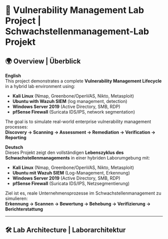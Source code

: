 # 🔐 Vulnerability Management Lab Project | Schwachstellenmanagement-Lab Projekt  

## 🌍 Overview | Überblick  
**English**  
This project demonstrates a complete **Vulnerability Management Lifecycle** in a hybrid lab environment using:  
- **Kali Linux** (Nmap, Greenbone/OpenVAS, Nikto, Metasploit)  
- **Ubuntu with Wazuh SIEM** (log management, detection)  
- **Windows Server 2019** (Active Directory, SMB, RDP)  
- **pfSense Firewall** (Suricata IDS/IPS, network segmentation)  

The goal is to simulate real-world enterprise vulnerability management processes:  
**Discovery → Scanning → Assessment → Remediation → Verification → Reporting**  

**Deutsch**  
Dieses Projekt zeigt den vollständigen **Lebenszyklus des Schwachstellenmanagements** in einer hybriden Laborumgebung mit:  
- **Kali Linux** (Nmap, Greenbone/OpenVAS, Nikto, Metasploit)  
- **Ubuntu mit Wazuh SIEM** (Log-Management, Erkennung)  
- **Windows Server 2019** (Active Directory, SMB, RDP)  
- **pfSense Firewall** (Suricata IDS/IPS, Netzsegmentierung)  

Ziel ist es, reale Unternehmensprozesse im Schwachstellenmanagement zu simulieren:  
**Erkennung → Scannen → Bewertung → Behebung → Verifizierung → Berichterstattung**  

---

## 🛠️ Lab Architecture | Laborarchitektur  
